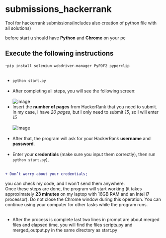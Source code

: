 # submissions_hackerrank
Tool for hackerrank submissions(includes also creation of python file with all solutions)

before start u should have **Python** and **Chrome** on your pc
## Execute the following instructions<br/> 

-```pip install selenium webdriver-manager PyPDF2 pyperclip```
<br/>
<br/>
- ```python start.py```<br/><br/>
- After completing all steps, you will see the following screen:<br/><br/>
![image](https://github.com/user-attachments/assets/d7aec1bc-1830-4900-ab15-6a147983175b)
- Insert the **number of pages** from HackerRank that you need to submit. In my case, I have _20 pages_, but I only need to submit _15_, so I will enter _15_<br/><br/>
![image](https://github.com/user-attachments/assets/c8b7033d-4dea-4f41-ab62-aa508e0b7647)
<br/><br/>
- After that, the program will ask for your HackerRank **username** and **password**. <br/><br/>
- Enter your **credentials** (make sure you input them correctly), then run  ```python start.py```),<br/><br/>
```diff
+ Don’t worry about your credentials;
```
you can check my code, and I won't send them anywhere.<br/>
Once these steps are done, the program will start working (it takes approximately **23 minutes** on my laptop with 16GB RAM and an Intel i7 processor). Do not close the Chrome window during this operation. You can continue using your computer for other tasks while the program runs.</br></br>
- After the process is complete last two lines in prompt are about merged files and elapsed time, you will find the files scripts.py and merged_output.py in the same directory as start.py

